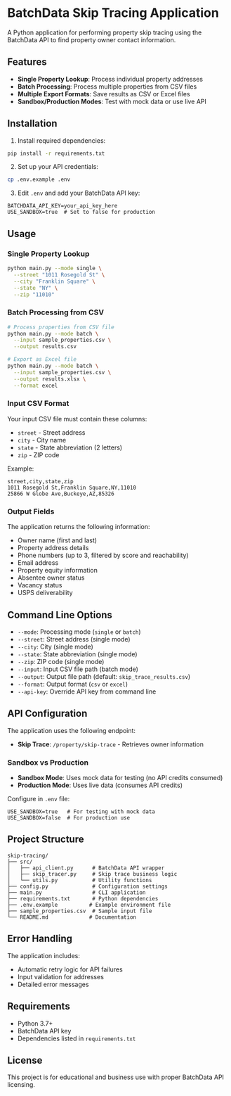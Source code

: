 # BatchData Skip Tracing Application

A Python application for performing property skip tracing using the BatchData API to find property owner contact information.

## Features

- **Single Property Lookup**: Process individual property addresses
- **Batch Processing**: Process multiple properties from CSV files
- **Multiple Export Formats**: Save results as CSV or Excel files
- **Sandbox/Production Modes**: Test with mock data or use live API

## Installation

1. Install required dependencies:
```bash
pip install -r requirements.txt
```

2. Set up your API credentials:
```bash
cp .env.example .env
```

3. Edit `.env` and add your BatchData API key:
```
BATCHDATA_API_KEY=your_api_key_here
USE_SANDBOX=true  # Set to false for production
```

## Usage

### Single Property Lookup

```bash
python main.py --mode single \
  --street "1011 Rosegold St" \
  --city "Franklin Square" \
  --state "NY" \
  --zip "11010"
```

### Batch Processing from CSV

```bash
# Process properties from CSV file
python main.py --mode batch \
  --input sample_properties.csv \
  --output results.csv

# Export as Excel file
python main.py --mode batch \
  --input sample_properties.csv \
  --output results.xlsx \
  --format excel
```

### Input CSV Format

Your input CSV file must contain these columns:
- `street` - Street address
- `city` - City name
- `state` - State abbreviation (2 letters)
- `zip` - ZIP code

Example:
```csv
street,city,state,zip
1011 Rosegold St,Franklin Square,NY,11010
25866 W Globe Ave,Buckeye,AZ,85326
```

### Output Fields

The application returns the following information:
- Owner name (first and last)
- Property address details
- Phone numbers (up to 3, filtered by score and reachability)
- Email address
- Property equity information
- Absentee owner status
- Vacancy status
- USPS deliverability

## Command Line Options

- `--mode`: Processing mode (`single` or `batch`)
- `--street`: Street address (single mode)
- `--city`: City (single mode)
- `--state`: State abbreviation (single mode)
- `--zip`: ZIP code (single mode)
- `--input`: Input CSV file path (batch mode)
- `--output`: Output file path (default: `skip_trace_results.csv`)
- `--format`: Output format (`csv` or `excel`)
- `--api-key`: Override API key from command line

## API Configuration

The application uses the following endpoint:
- **Skip Trace**: `/property/skip-trace` - Retrieves owner information

### Sandbox vs Production

- **Sandbox Mode**: Uses mock data for testing (no API credits consumed)
- **Production Mode**: Uses live data (consumes API credits)

Configure in `.env` file:
```
USE_SANDBOX=true   # For testing with mock data
USE_SANDBOX=false  # For production use
```

## Project Structure

```
skip-tracing/
├── src/
│   ├── api_client.py      # BatchData API wrapper
│   ├── skip_tracer.py     # Skip trace business logic
│   └── utils.py           # Utility functions
├── config.py              # Configuration settings
├── main.py                # CLI application
├── requirements.txt       # Python dependencies
├── .env.example          # Example environment file
├── sample_properties.csv  # Sample input file
└── README.md             # Documentation
```

## Error Handling

The application includes:
- Automatic retry logic for API failures
- Input validation for addresses
- Detailed error messages

## Requirements

- Python 3.7+
- BatchData API key
- Dependencies listed in `requirements.txt`

## License

This project is for educational and business use with proper BatchData API licensing.